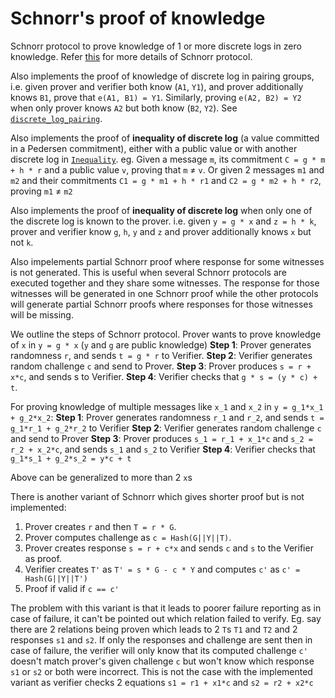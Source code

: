# Schnorr's proof of knowledge

<!-- cargo-rdme start -->

Schnorr protocol to prove knowledge of 1 or more discrete logs in zero knowledge.
Refer [this](https://crypto.stanford.edu/cs355/19sp/lec5.pdf) for more details of Schnorr protocol.

Also implements the proof of knowledge of discrete log in pairing groups, i.e. given prover and verifier
both know (`A1`, `Y1`), and prover additionally knows `B1`, prove that `e(A1, B1) = Y1`. Similarly,
proving `e(A2, B2) = Y2` when only prover knows `A2` but both know (`B2`, `Y2`). See [`discrete_log_pairing`].

Also implements the proof of **inequality of discrete log** (a value committed in a Pedersen commitment),
either with a public value or with another discrete log in [`Inequality`]. eg. Given a message `m`,
its commitment `C = g * m + h * r` and a public value `v`, proving that `m` ≠ `v`. Or given 2 messages
`m1` and `m2` and their commitments `C1 = g * m1 + h * r1` and `C2 = g * m2 + h * r2`, proving `m1` ≠ `m2`

Also implements the proof of **inequality of discrete log** when only one of the discrete log is known to
the prover. i.e. given `y = g * x` and `z = h * k`, prover and verifier know `g`, `h`, `y` and `z` and
prover additionally knows `x` but not `k`.

Also impelements partial Schnorr proof where response for some witnesses is not generated. This is useful
when several Schnorr protocols are executed together and they share some witnesses. The response for those
witnesses will be generated in one Schnorr proof while the other protocols will generate partial Schnorr
proofs where responses for those witnesses will be missing.  

We outline the steps of Schnorr protocol.
Prover wants to prove knowledge of `x` in `y = g * x` (`y` and `g` are public knowledge)
**Step 1**: Prover generates randomness `r`, and sends `t = g * r` to Verifier.
**Step 2**: Verifier generates random challenge `c` and send to Prover.
**Step 3**: Prover produces `s = r + x*c`, and sends s to Verifier.
**Step 4**: Verifier checks that `g * s = (y * c) + t`.

For proving knowledge of multiple messages like `x_1` and `x_2` in `y = g_1*x_1 + g_2*x_2`:
**Step 1**: Prover generates randomness `r_1` and `r_2`, and sends `t = g_1*r_1 + g_2*r_2` to Verifier
**Step 2**: Verifier generates random challenge `c` and send to Prover
**Step 3**: Prover produces `s_1 = r_1 + x_1*c` and `s_2 = r_2 + x_2*c`, and sends `s_1` and `s_2` to Verifier
**Step 4**: Verifier checks that `g_1*s_1 + g_2*s_2 = y*c + t`

Above can be generalized to more than 2 `x`s

There is another variant of Schnorr which gives shorter proof but is not implemented:
1. Prover creates `r` and then `T = r * G`.
2. Prover computes challenge as `c = Hash(G||Y||T)`.
3. Prover creates response `s = r + c*x` and sends `c` and `s` to the Verifier as proof.
4. Verifier creates `T'` as `T' = s * G - c * Y` and computes `c'` as `c' = Hash(G||Y||T')`
5. Proof if valid if `c == c'`

The problem with this variant is that it leads to poorer failure reporting as in case of failure, it can't be
pointed out which relation failed to verify. Eg. say there are 2 relations being proven which leads to 2
`T`s `T1` and `T2` and 2 responses `s1` and `s2`. If only the responses and challenge are sent then
in case of failure, the verifier will only know that its computed challenge `c'` doesn't match prover's given
challenge `c` but won't know which response `s1` or `s2` or both were incorrect. This is not the case
with the implemented variant as verifier checks 2 equations `s1 = r1 + x1*c` and `s2 = r2 + x2*c`


[`Inequality`]: https://docs.rs/schnorr_pok/latest/schnorr_pok/inequality/
[`discrete_log_pairing`]: https://docs.rs/schnorr_pok/latest/schnorr_pok/discrete_log_pairing/

<!-- cargo-rdme end -->
